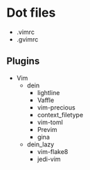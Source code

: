 # Dot files
- .vimrc
- .gvimrc

## Plugins
- Vim
    - dein
        - lightline
        - Vaffle
        - vim-precious
        - context_filetype
        - vim-toml
        - Previm
        - gina
    - dein_lazy
    	- vim-flake8
        - jedi-vim

